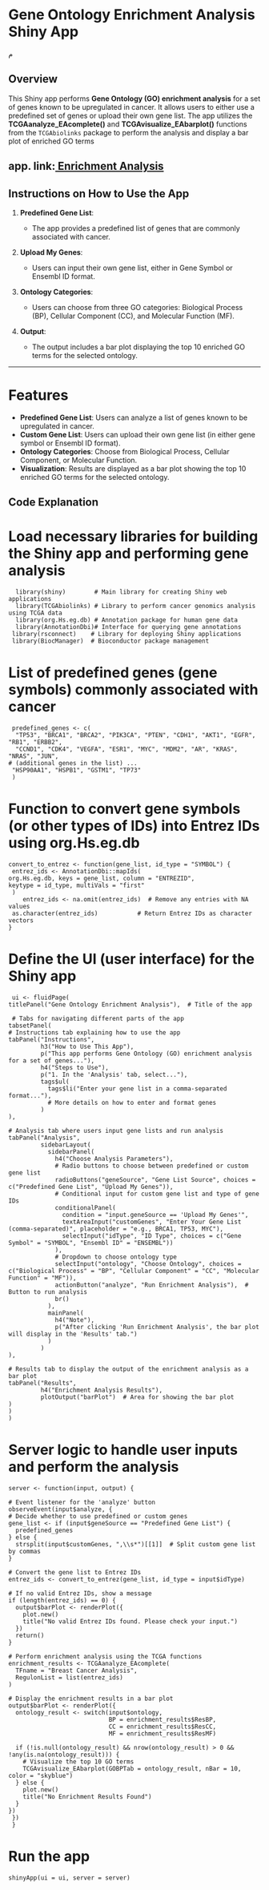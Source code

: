 # Gene Ontology Enrichment Analysis Shiny App
م
## Overview
This Shiny app performs **Gene Ontology (GO) enrichment analysis** for a set of genes known to be upregulated in cancer. It allows users to either use a predefined set of genes or upload their own gene list. The app utilizes the **TCGAanalyze_EAcomplete()** and **TCGAvisualize_EAbarplot()** functions from the `TCGAbiolinks` package to perform the analysis and display a bar plot of enriched GO terms


app. link:[ Enrichment Analysis](https://enrichmentanalysis.shinyapps.io/TCGAapp/)
---

## Instructions on How to Use the App

1. **Predefined Gene List**:
   - The app provides a predefined list of genes that are commonly associated with cancer.

2. **Upload My Genes**:
   - Users can input their own gene list, either in Gene Symbol or Ensembl ID format.

3. **Ontology Categories**:
   - Users can choose from three GO categories: Biological Process (BP), Cellular Component (CC), and Molecular Function (MF).

4. **Output**:
   - The output includes a bar plot displaying the top 10 enriched GO terms for the selected ontology.

---

				
# Features

- **Predefined Gene List**: Users can analyze a list of genes known to be upregulated in cancer.
- **Custom Gene List**: Users can upload their own gene list (in either gene symbol or Ensembl ID format).
- **Ontology Categories**: Choose from Biological Process, Cellular Component, or Molecular Function.
- **Visualization**: Results are displayed as a bar plot showing the top 10 enriched GO terms for the selected ontology.


			
## Code Explanation
			
# Load necessary libraries for building the Shiny app and performing gene analysis
      library(shiny)        # Main library for creating Shiny web applications
      library(TCGAbiolinks) # Library to perform cancer genomics analysis using TCGA data
      library(org.Hs.eg.db) # Annotation package for human gene data
      library(AnnotationDbi)# Interface for querying gene annotations
     library(rsconnect)    # Library for deploying Shiny applications
     library(BiocManager)  # Bioconductor package management

# List of predefined genes (gene symbols) commonly associated with cancer
     predefined_genes <- c(
      "TP53", "BRCA1", "BRCA2", "PIK3CA", "PTEN", "CDH1", "AKT1", "EGFR", "RB1", "ERBB2",
      "CCND1", "CDK4", "VEGFA", "ESR1", "MYC", "MDM2", "AR", "KRAS", "NRAS", "JUN",
    # (additional genes in the list) ...
     "HSP90AA1", "HSPB1", "GSTM1", "TP73"
     )

# Function to convert gene symbols (or other types of IDs) into Entrez IDs using org.Hs.eg.db
    convert_to_entrez <- function(gene_list, id_type = "SYMBOL") {
     entrez_ids <- AnnotationDbi::mapIds(
    org.Hs.eg.db, keys = gene_list, column = "ENTREZID", 
    keytype = id_type, multiVals = "first"
     )
        entrez_ids <- na.omit(entrez_ids)  # Remove any entries with NA values
     as.character(entrez_ids)           # Return Entrez IDs as character vectors
    }

# Define the UI (user interface) for the Shiny app
     ui <- fluidPage(
    titlePanel("Gene Ontology Enrichment Analysis"),  # Title of the app
  
     # Tabs for navigating different parts of the app
    tabsetPanel(
    # Instructions tab explaining how to use the app
    tabPanel("Instructions",
             h3("How to Use This App"),
             p("This app performs Gene Ontology (GO) enrichment analysis for a set of genes..."),
             h4("Steps to Use"),
             p("1. In the 'Analysis' tab, select..."),
             tags$ul(
               tags$li("Enter your gene list in a comma-separated format..."),
               # More details on how to enter and format genes
             )
    ),
    
    # Analysis tab where users input gene lists and run analysis
    tabPanel("Analysis",
             sidebarLayout(
               sidebarPanel(
                 h4("Choose Analysis Parameters"),
                 # Radio buttons to choose between predefined or custom gene list
                 radioButtons("geneSource", "Gene List Source", choices = c("Predefined Gene List", "Upload My Genes")),
                 # Conditional input for custom gene list and type of gene IDs
                 conditionalPanel(
                   condition = "input.geneSource == 'Upload My Genes'",
                   textAreaInput("customGenes", "Enter Your Gene List (comma-separated)", placeholder = "e.g., BRCA1, TP53, MYC"),
                   selectInput("idType", "ID Type", choices = c("Gene Symbol" = "SYMBOL", "Ensembl ID" = "ENSEMBL"))
                 ),
                 # Dropdown to choose ontology type
                 selectInput("ontology", "Choose Ontology", choices = c("Biological Process" = "BP", "Cellular Component" = "CC", "Molecular Function" = "MF")),
                 actionButton("analyze", "Run Enrichment Analysis"),  # Button to run analysis
                 br()
               ),
               mainPanel(
                 h4("Note"),
                 p("After clicking 'Run Enrichment Analysis', the bar plot will display in the 'Results' tab.")
               )
             )
    ),
    
    # Results tab to display the output of the enrichment analysis as a bar plot
    tabPanel("Results",
             h4("Enrichment Analysis Results"),
             plotOutput("barPlot")  # Area for showing the bar plot
    )
    )
    ) 
 
# Server logic to handle user inputs and perform the analysis
    server <- function(input, output) {
  
    # Event listener for the 'analyze' button
    observeEvent(input$analyze, {
    # Decide whether to use predefined or custom genes
    gene_list <- if (input$geneSource == "Predefined Gene List") {
      predefined_genes
    } else {
      strsplit(input$customGenes, ",\\s*")[[1]]  # Split custom gene list by commas
    }
    
    # Convert the gene list to Entrez IDs
    entrez_ids <- convert_to_entrez(gene_list, id_type = input$idType)
    
    # If no valid Entrez IDs, show a message
    if (length(entrez_ids) == 0) {
      output$barPlot <- renderPlot({
        plot.new()
        title("No valid Entrez IDs found. Please check your input.")
      })
      return()
    }
    
    # Perform enrichment analysis using the TCGA functions
    enrichment_results <- TCGAanalyze_EAcomplete(
      TFname = "Breast Cancer Analysis",
      RegulonList = list(entrez_ids)
    )
    
    # Display the enrichment results in a bar plot
    output$barPlot <- renderPlot({
      ontology_result <- switch(input$ontology,
                                BP = enrichment_results$ResBP,
                                CC = enrichment_results$ResCC,
                                MF = enrichment_results$ResMF)
      
      if (!is.null(ontology_result) && nrow(ontology_result) > 0 && !any(is.na(ontology_result))) {
        # Visualize the top 10 GO terms
        TCGAvisualize_EAbarplot(GOBPTab = ontology_result, nBar = 10, color = "skyblue")
      } else {
        plot.new()
        title("No Enrichment Results Found")
      }
    })
     })
     }

# Run the app
    shinyApp(ui = ui, server = server)


               

